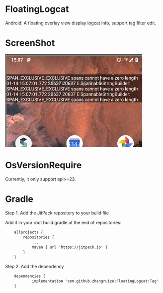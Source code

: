 # FloatingLogcat
Android. A floating overlay view display logcat info, support tag filter edit.

# ScreenShot
![ScreenShot](https://github.com/zhangruize/FloatingLogcat/blob/master/art/e416b51e559130af301956e77d7faef.png?raw=true)
      
# OsVersionRequire
Currently, it only support api>=23.

# Gradle
Step 1. Add the JitPack repository to your build file

Add it in your root build.gradle at the end of repositories:

```
	allprojects {
		repositories {
			...
			maven { url 'https://jitpack.io' }
		}
	}
```

Step 2. Add the dependency
```
	dependencies {
	        implementation 'com.github.zhangruize:FloatingLogcat:Tag'
	}
```
